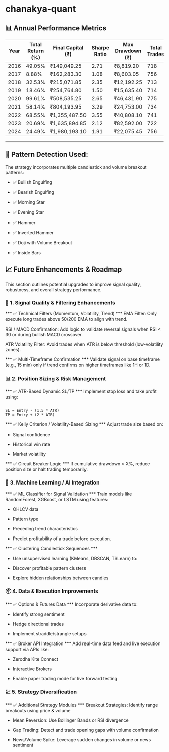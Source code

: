 # chanakya-quant

## 📊 Annual Performance Metrics
| Year | Total Return (%) | Final Capital (₹) | Sharpe Ratio | Max Drawdown (₹) | Total Trades |
| ---- | ---------------- | ----------------- | ------------ | ---------------- | ------------ |
| 2016 | 49.05%           | ₹149,049.25       | 2.71         | ₹8,819.20        | 718          |
| 2017 | 8.88%            | ₹162,283.30       | 1.08         | ₹8,603.05        | 756          |
| 2018 | 32.53%           | ₹215,071.85       | 2.35         | ₹12,192.25       | 713          |
| 2019 | 18.46%           | ₹254,764.80       | 1.50         | ₹15,635.40       | 714          |
| 2020 | 99.61%           | ₹508,535.25       | 2.65         | ₹46,431.90       | 775          |
| 2021 | 58.14%           | ₹804,193.95       | 3.29         | ₹24,753.00       | 734          |
| 2022 | 68.55%           | ₹1,355,487.50     | 3.55         | ₹40,808.10       | 741          |
| 2023 | 20.69%           | ₹1,635,894.85     | 2.12         | ₹82,592.00       | 722          |
| 2024 | 24.49%           | ₹1,980,193.10     | 1.91         | ₹22,075.45       | 756          |

---

## 📌 Pattern Detection Used:
The strategy incorporates multiple candlestick and volume breakout patterns:

* ✅ Bullish Engulfing

* ✅ Bearish Engulfing

* ✅ Morning Star

* ✅ Evening Star

* ✅ Hammer

* ✅ Inverted Hammer

* ✅ Doji with Volume Breakout

* ✅ Inside Bars


## 📈 Future Enhancements & Roadmap
This section outlines potential upgrades to improve signal quality, robustness, and overall strategy performance.

### 🔧 1. Signal Quality & Filtering Enhancements
*** ✅ Technical Filters (Momentum, Volatility, Trend) ***
EMA Filter: Only execute long trades above 50/200 EMA to align with trend.

RSI / MACD Confirmation: Add logic to validate reversal signals when RSI < 30 or during bullish MACD crossover.

ATR Volatility Filter: Avoid trades when ATR is below threshold (low-volatility zones).

*** ✅ Multi-Timeframe Confirmation ***
Validate signal on base timeframe (e.g., 15 min) only if trend confirms on higher timeframes like 1H or 1D.

### 📊 2. Position Sizing & Risk Management
*** ✅ ATR-Based Dynamic SL/TP ***
Implement stop loss and take profit using:

```

SL = Entry - (1.5 * ATR)
TP = Entry + (2 * ATR)

```
*** ✅ Kelly Criterion / Volatility-Based Sizing *** 
Adjust trade size based on:

* Signal confidence

* Historical win rate

* Market volatility

*** ✅ Circuit Breaker Logic *** 
If cumulative drawdown > X%, reduce position size or halt trading temporarily.

### 🧠 3. Machine Learning / AI Integration
*** ✅ ML Classifier for Signal Validation *** 
Train models like RandomForest, XGBoost, or LSTM using features:

* OHLCV data

* Pattern type

* Preceding trend characteristics

* Predict profitability of a trade before execution.

*** ✅ Clustering Candlestick Sequences *** 
* Use unsupervised learning (KMeans, DBSCAN, TSLearn) to:

* Discover profitable pattern clusters

* Explore hidden relationships between candles

### 📦 4. Data & Execution Improvements
*** ✅ Options & Futures Data *** 
Incorporate derivative data to:

* Identify strong sentiment

* Hedge directional trades

* Implement straddle/strangle setups

*** ✅ Broker API Integration *** 
Add real-time data feed and live execution support via APIs like:

* Zerodha Kite Connect

* Interactive Brokers

* Enable paper trading mode for live forward testing

### 💹 5. Strategy Diversification
*** ✅ Additional Strategy Modules *** 
Breakout Strategies: Identify range breakouts using price & volume

* Mean Reversion: Use Bollinger Bands or RSI divergence

* Gap Trading: Detect and trade opening gaps with volume confirmation

* News/Volume Spike: Leverage sudden changes in volume or news sentiment
